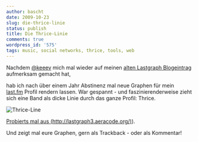 ```yaml
---
author: bascht
date: 2009-10-23
slug: die-thrice-linie
status: publish
title: Die Thrice-Linie
comments: true
wordpress_id: '575'
tags: music, social networks, thrice, tools, web
---
```



Nachdem [@keeev](https://twitter.com/keeev) mich mal wieder auf meinen
[alten Lastgraph Blogeintrag](/blog/2008/06/09/lastgraph-funktioniert-wieder/)
aufmerksam gemacht hat,

hab ich nach über einem Jahr Abstinenz mal neue Graphen für mein
[last.fm](http://www.lastfm.de/user/bascht) Profil rendern lassen.
War gespannt - und faszinierenderweise zieht sich eine Band als
dicke Linie durch das ganze Profil: Thrice.

![Thrice-Line](https://img.bascht.com/uploads/big/dcfd5c2702b341892ee0352d32933149.jpg)

[Probierts mal aus (](http://lastgraph3.aeracode.org)[http://lastgraph3.aeracode.org/)](http://lastgraph3.aeracode.org/)).


Und zeigt mal eure Graphen, gern als Trackback - oder als
Kommentar!
